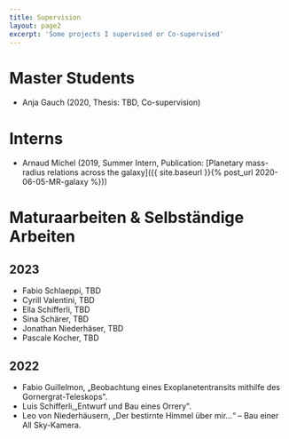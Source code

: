 ```yaml
---
title: Supervision
layout: page2
excerpt: 'Some projects I supervised or Co-supervised'  
---
```


# Master Students
- Anja Gauch (2020, Thesis: TBD, Co-supervision)

# Interns
- Arnaud Michel (2019, Summer Intern, Publication: [Planetary mass-radius relations across the galaxy]({{ site.baseurl }}{% post_url 2020-06-05-MR-galaxy %}))

# Maturaarbeiten & Selbständige Arbeiten
## 2023
- Fabio Schlaeppi, TBD
- Cyrill Valentini, TBD
- Ella Schifferli, TBD
- Sina Schärer, TBD
- Jonathan Niederhäser, TBD
- Pascale Kocher, TBD 
## 2022
- Fabio Guillelmon, „Beobachtung eines Exoplanetentransits mithilfe des Gornergrat-Teleskops".
- Luis Schifferli,„Entwurf und Bau eines Orrery".
- Leo von Niederhäusern, „Der bestirnte Himmel über mir…“ – Bau einer All Sky-Kamera.